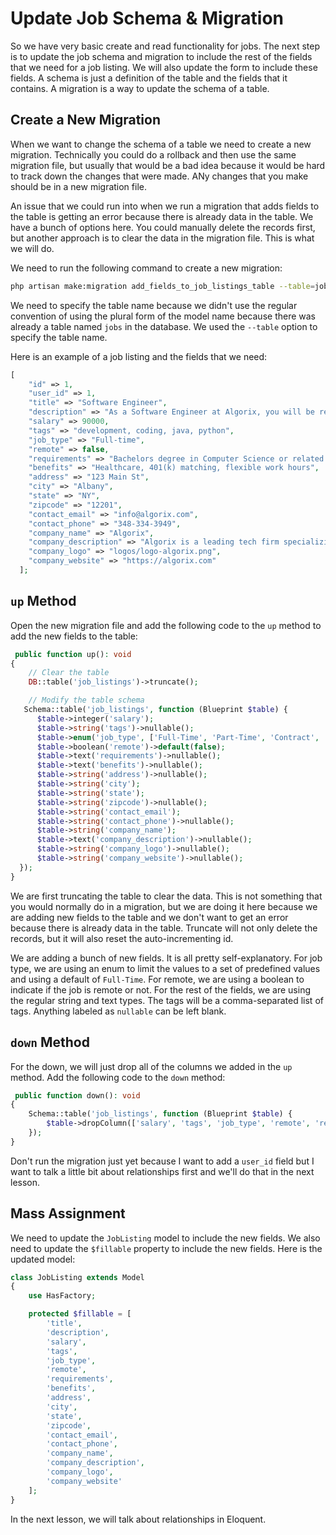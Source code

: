 # Update Job Schema & Migration

So we have very basic create and read functionality for jobs. The next step is to update the job schema and migration to include the rest of the fields that we need for a job listing. We will also update the form to include these fields. A schema is just a definition of the table and the fields that it contains. A migration is a way to update the schema of a table.

## Create a New Migration

When we want to change the schema of a table we need to create a new migration. Technically you could do a rollback and then use the same migration file, but usually that would be a bad idea because it would be hard to track down the changes that were made. ANy changes that you make should be in a new migration file.

An issue that we could run into when we run a migration that adds fields to the table is getting an error because there is already data in the table. We have a bunch of options here. You could manually delete the records first, but another approach is to clear the data in the migration file. This is what we will do.

We need to run the following command to create a new migration:

```bash
php artisan make:migration add_fields_to_job_listings_table --table=job_listings
```

We need to specify the table name because we didn't use the regular convention of using the plural form of the model name because there was already a table named `jobs` in the database. We used the `--table` option to specify the table name.

Here is an example of a job listing and the fields that we need:

```php
[
    "id" => 1,
    "user_id" => 1,
    "title" => "Software Engineer",
    "description" => "As a Software Engineer at Algorix, you will be responsible for designing, developing, and maintaining high-quality software applications. You will work closely with cross-functional teams to deliver scalable and efficient solutions that meet business needs. The role involves writing clean, maintainable code, participating in code reviews, and staying current with industry trends to ensure our technology stack remains cutting-edge.",
    "salary" => 90000,
    "tags" => "development, coding, java, python",
    "job_type" => "Full-time",
    "remote" => false,
    "requirements" => "Bachelors degree in Computer Science or related field, 3+ years of software development experience",
    "benefits" => "Healthcare, 401(k) matching, flexible work hours",
    "address" => "123 Main St",
    "city" => "Albany",
    "state" => "NY",
    "zipcode" => "12201",
    "contact_email" => "info@algorix.com",
    "contact_phone" => "348-334-3949",
    "company_name" => "Algorix",
    "company_description" => "Algorix is a leading tech firm specializing in innovative software solutions and cutting-edge technology.",
    "company_logo" => "logos/logo-algorix.png",
    "company_website" => "https://algorix.com"
  ];
```

## `up` Method

Open the new migration file and add the following code to the `up` method to add the new fields to the table:

```php
 public function up(): void
{
    // Clear the table
    DB::table('job_listings')->truncate();

    // Modify the table schema
   Schema::table('job_listings', function (Blueprint $table) {
      $table->integer('salary');
      $table->string('tags')->nullable();
      $table->enum('job_type', ['Full-Time', 'Part-Time', 'Contract', 'Temporary', 'Internship', 'Volunteer', 'On-Call'])->default('Full-Time');
      $table->boolean('remote')->default(false);
      $table->text('requirements')->nullable();
      $table->text('benefits')->nullable();
      $table->string('address')->nullable();
      $table->string('city');
      $table->string('state');
      $table->string('zipcode')->nullable();
      $table->string('contact_email');
      $table->string('contact_phone')->nullable();
      $table->string('company_name');
      $table->text('company_description')->nullable();
      $table->string('company_logo')->nullable();
      $table->string('company_website')->nullable();
  });
}
```

We are first truncating the table to clear the data. This is not something that you would normally do in a migration, but we are doing it here because we are adding new fields to the table and we don't want to get an error because there is already data in the table. Truncate will not only delete the records, but it will also reset the auto-incrementing id.

We are adding a bunch of new fields. It is all pretty self-explanatory. For job type, we are using an enum to limit the values to a set of predefined values and using a default of `Full-Time`. For remote, we are using a boolean to indicate if the job is remote or not. For the rest of the fields, we are using the regular string and text types. The tags will be a comma-separated list of tags. Anything labeled as `nullable` can be left blank.

## `down` Method

For the down, we will just drop all of the columns we added in the `up` method. Add the following code to the `down` method:

```php
 public function down(): void
{
    Schema::table('job_listings', function (Blueprint $table) {
        $table->dropColumn(['salary', 'tags', 'job_type', 'remote', 'requirements', 'benefits', 'address', 'city', 'state', 'zipcode', 'contact_email', 'contact_phone', 'company_name', 'company_description', 'company_logo', 'company_website']);
    });
}
```

Don't run the migration just yet because I want to add a `user_id` field but I want to talk a little bit about relationships first and we'll do that in the next lesson.

## Mass Assignment

We need to update the `JobListing` model to include the new fields. We also need to update the `$fillable` property to include the new fields. Here is the updated model:

```php
class JobListing extends Model
{
    use HasFactory;

    protected $fillable = [
        'title',
        'description',
        'salary',
        'tags',
        'job_type',
        'remote',
        'requirements',
        'benefits',
        'address',
        'city',
        'state',
        'zipcode',
        'contact_email',
        'contact_phone',
        'company_name',
        'company_description',
        'company_logo',
        'company_website'
    ];
}
```

In the next lesson, we will talk about relationships in Eloquent.
